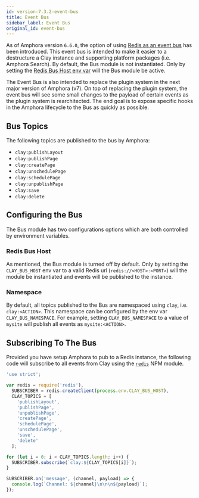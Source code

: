 ```yaml
---
id: version-7.3.2-event-bus
title: Event Bus
sidebar_label: Event Bus
original_id: event-bus
---
```


As of Amphora version `6.6.0`, the option of using [Redis as an event bus](https://redis.io/topics/pubsub) has been introduced. This event bus is intended to make it easier to a destructure a Clay instance and supporting platform packages \(i.e. Amphora Search\). By default, the Bus module is not instantiated. Only by setting the [Redis Bus Host env var](event-bus#redis-bus-host) will the Bus module be active.

The Event Bus is also intended to replace the plugin system in the next major version of Amphora \(v7\). On top of replacing the plugin system, the event bus will see some small changes to the payload of certain events as the plugin system is rearchitected. The end goal is to expose specific hooks in the Amphora lifecycle to the Bus as quickly as possible.

## Bus Topics

The following topics are published to the bus by Amphora:

* `clay:publishLayout`
* `clay:publishPage`
* `clay:createPage`
* `clay:unschedulePage`
* `clay:schedulePage`
* `clay:unpublishPage`
* `clay:save`
* `clay:delete`

## Configuring the Bus

The Bus module has two configurations options which are both controlled by environment variables.

### Redis Bus Host

As mentioned, the Bus module is turned off by default. Only by setting the `CLAY_BUS_HOST` env var to a valid Redis url \(`redis://<HOST>:<PORT>`\) will the module be instantiated and events will be published to the instance.

### Namespace

By default, all topics published to the Bus are namespaced using `clay`, i.e. `clay:<ACTION>`. This namespace can be configured by the env var `CLAY_BUS_NAMESPACE`. For example, setting `CLAY_BUS_NAMESPACE` to a value of `mysite` will publish all events as `mysite:<ACTION>`.

## Subscribing To The Bus

Provided you have setup Amphora to pub to a Redis instance, the following code will subscribe to all events from Clay using the [`redis`](https://www.npmjs.com/package/redis) NPM module.

```javascript
'use strict';

var redis = require('redis'),
  SUBSCRIBER = redis.createClient(process.env.CLAY_BUS_HOST),
  CLAY_TOPICS = [
    'publishLayout',
    'publishPage',
    'unpublishPage',
    'createPage',
    'schedulePage',
    'unschedulePage',
    'save',
    'delete'
  ];

for (let i = 0; i < CLAY_TOPICS.length; i++) {
  SUBSCRIBER.subscribe(`clay:${CLAY_TOPICS[i]}`);
}

SUBSCRIBER.on('message', (channel, payload) => {
  console.log(`Channel: ${channel}\n\n\n${payload}`);
});
```
